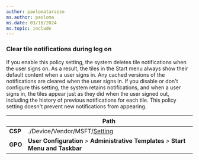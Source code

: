 ```yaml
---
author: paolomatarazzo
ms.author: paoloma
ms.date: 03/18/2024
ms.topic: include
---
```


### Clear tile notifications during log on

If you enable this policy setting, the system deletes tile notifications when the user signs on. As a result, the tiles in the Start menu always show their default content when a user signs in. Any cached versions of the notifications are cleared when the user signs in. If you disable or don't configure this setting, the system retains notifications, and when a user signs in, the tiles appear just as they did when the user signed out, including the history of previous notifications for each tile. This policy setting doesn't prevent new notifications from appearing.

|  | Path |
|--|--|
| **CSP** | ./Device/Vendor/MSFT/[Setting]() |
| **GPO** | **User Configuration** > **Administrative Templates** > **Start Menu and Taskbar** |
